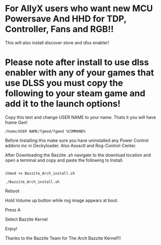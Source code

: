 # For AllyX users who want new MCU Powersave And HHD for TDP, Controller, Fans and RGB!!
This will also install discover store and dlss enabler!
# Please note after install to use dlss enabler with any of your games that use DLSS you must copy the following to your steam game and add it to the launch options!
Copy this text and change USER NAME to your name. Thats it you will have frame Gen!
```
/home/USER NAME/fgmod/fgmod %COMMAND%
```

Before Installing this make sure you have uninstalled any Power Control addons inc in Deckyloader.
Also Asusctl and Rog-Control-Center.

After Downloading the Bazzite .sh navigate to the download location and open a terminal and copy and paste the following to Install.
```

chmod +x Bazzite_Arch_install.sh
```
```
./Bazzite_Arch_install.sh
```

Reboot

Hold Volume up button while rog image appears at boot.

Press A

Select Bazzite Kernel

Enjoy!

Thanks to the Bazzite Team for The Arch Bazzite Kernel!!!
